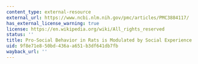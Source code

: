 ```yaml
---
content_type: external-resource
external_url: https://www.ncbi.nlm.nih.gov/pmc/articles/PMC3884117/
has_external_license_warning: true
license: https://en.wikipedia.org/wiki/All_rights_reserved
status: ''
title: Pro-Social Behavior in Rats is Modulated by Social Experience
uid: 9f8e71e8-50bd-436a-a651-b3df641db7fb
wayback_url: ''
---
```

